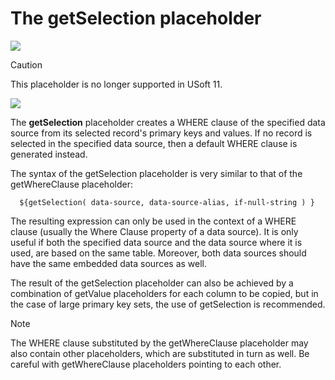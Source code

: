 # The getSelection placeholder

![](/api/Web%20and%20app%20UIs/Scripting%20with%20data%20sources/assets/c29894ef-9824-498a-9b23-e1cd94c27a76.png)



> [!CAUTION]
> This placeholder is no longer supported in USoft 11.

![](/api/Web%20and%20app%20UIs/Scripting%20with%20data%20sources/assets/22fff438-3acd-485b-90d0-d44868e85f2a.png)



The **getSelection** placeholder creates a WHERE clause of the specified data source from its selected record's primary keys and values. If no record is selected in the specified data source, then a default WHERE clause is generated instead.

The syntax of the getSelection placeholder is very similar to that of the getWhereClause placeholder:

```
  ${getSelection( data-source, data-source-alias, if-null-string ) }
```

The resulting expression can only be used in the context of a WHERE clause (usually the Where Clause property of a data source). It is only useful if both the specified data source and the data source where it is used, are based on the same table. Moreover, both data sources should have the same embedded data sources as well.

The result of the getSelection placeholder can also be achieved by a combination of getValue placeholders for each column to be copied, but in the case of large primary key sets, the use of getSelection is recommended.

> [!NOTE]
> The WHERE clause substituted by the getWhereClause placeholder may also contain other placeholders, which are substituted in turn as well. Be careful with getWhereClause placeholders pointing to each other.
